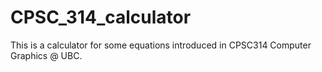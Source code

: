 # CPSC_314_calculator
This is a calculator for some equations introduced in CPSC314 Computer Graphics @ UBC. 

